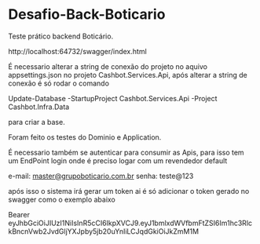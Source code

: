 # Desafio-Back-Boticario

Teste prático backend Boticário.

http://localhost:64732/swagger/index.html

É necessario alterar a string de conexão do projeto no aquivo appsettings.json no projeto Cashbot.Services.Api, após alterar a string de conexão é só rodar o comando

Update-Database -StartupProject Cashbot.Services.Api -Project Cashbot.Infra.Data

para criar a base.

Foram feito os testes do Dominio e Application.

É necessario também se autenticar para consumir as Apis, para isso tem um EndPoint login onde é preciso logar com um revendedor default

e-mail: master@grupoboticario.com.br
senha: teste@123

após isso o sistema irá gerar um token ai é só adicionar o token gerado no swagger como o exemplo abaixo


 Bearer eyJhbGciOiJIUzI1NiIsInR5cCI6IkpXVCJ9.eyJ1bmlxdWVfbmFtZSI6Im1hc3RlckBncnVwb2JvdGljYXJpby5jb20uYnIiLCJqdGkiOiJkZmM1M
